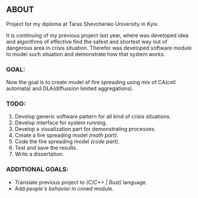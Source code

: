 ## ABOUT

Project for my diploma at Taras Shevchenko University in Kyiv.

It is continuing of my previous project last year, where was developed idea and algorithms of effective find the safest and shortest way out of dangerous area in crisis situation.
Therefor was developed software module to model such situation and demonstrate how that system works.

### GOAL:

Now the goal is to create model of fire spreading using mix of CA(cell automata) and DLA(diffussion limited aggregations).

### TODO:

1. Develop generic software pattern for all kind of crisis situations.
1. Develop interface for system running.
1. Develop a visualization part for demonstrating processes.
1. Create a fire spreading model *(math part)*.
1. Code the fire spreading model *(code part)*.
1. Test and save the results.
1. Write a dissertation.

### ADDITIONAL GOALS:

- Translate previous project to *(C/C++ | Rust)* language.
- Add *people's behavior in crowd* module.

<!-- ## INFO: -->
